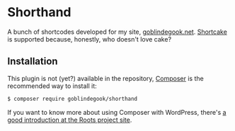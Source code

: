 # Shorthand

A bunch of shortcodes developed for my site, [goblindegook.net](http://goblindegook.net/).  [Shortcake](https://github.com/fusioneng/Shortcake) is supported because, honestly, who doesn't love cake?

## Installation

This plugin is not (yet?) available in the repository, [Composer](https://getcomposer.org) is the recommended way to install it:

```bash
$ composer require goblindegook/shorthand
```

If you want to know more about using Composer with WordPress, there's [a good introduction at the Roots project site](https://roots.io/using-composer-with-wordpress/).
